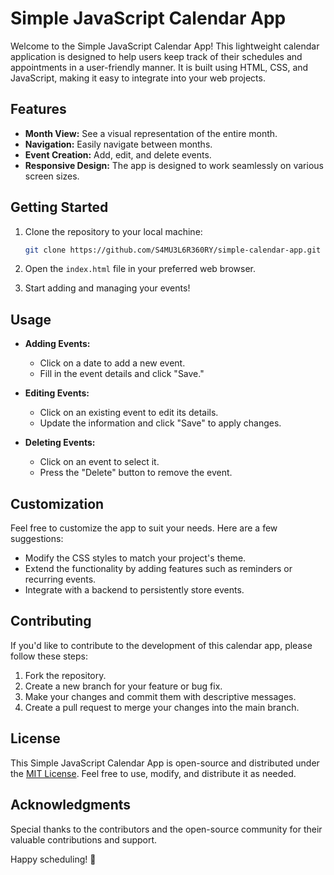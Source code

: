 # Simple JavaScript Calendar App

Welcome to the Simple JavaScript Calendar App! This lightweight calendar application is designed to help users keep track of their schedules and appointments in a user-friendly manner. It is built using HTML, CSS, and JavaScript, making it easy to integrate into your web projects.

## Features

- **Month View:** See a visual representation of the entire month.
- **Navigation:** Easily navigate between months.
- **Event Creation:** Add, edit, and delete events.
- **Responsive Design:** The app is designed to work seamlessly on various screen sizes.

## Getting Started

1. Clone the repository to your local machine:

   ```bash
   git clone https://github.com/S4MU3L6R360RY/simple-calendar-app.git
   ```

2. Open the `index.html` file in your preferred web browser.

3. Start adding and managing your events!

## Usage

- **Adding Events:**
  - Click on a date to add a new event.
  - Fill in the event details and click "Save."
  
- **Editing Events:**
  - Click on an existing event to edit its details.
  - Update the information and click "Save" to apply changes.

- **Deleting Events:**
  - Click on an event to select it.
  - Press the "Delete" button to remove the event.

## Customization

Feel free to customize the app to suit your needs. Here are a few suggestions:

- Modify the CSS styles to match your project's theme.
- Extend the functionality by adding features such as reminders or recurring events.
- Integrate with a backend to persistently store events.

## Contributing

If you'd like to contribute to the development of this calendar app, please follow these steps:

1. Fork the repository.
2. Create a new branch for your feature or bug fix.
3. Make your changes and commit them with descriptive messages.
4. Create a pull request to merge your changes into the main branch.

## License

This Simple JavaScript Calendar App is open-source and distributed under the [MIT License](LICENSE). Feel free to use, modify, and distribute it as needed.

## Acknowledgments

Special thanks to the contributors and the open-source community for their valuable contributions and support.

Happy scheduling! 📅
